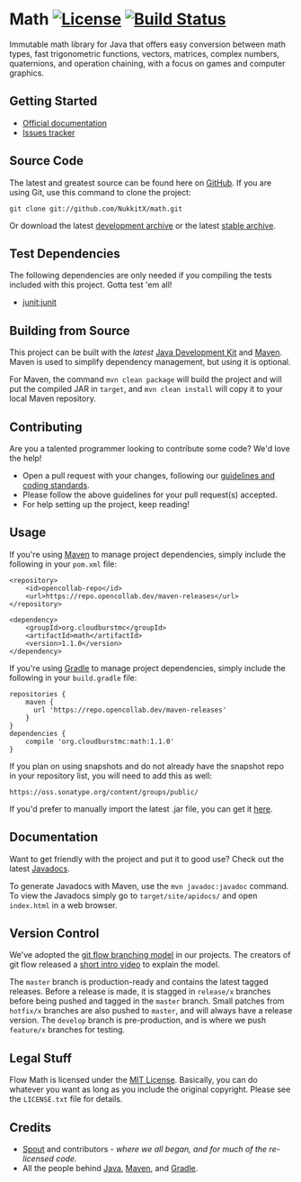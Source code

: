 # Math [![License](http://img.shields.io/badge/license-MIT-lightgrey.svg?style=flat)][License] [![Build Status](https://ci.opencollab.dev/job/NukkitX/job/math/job/master/badge/icon)](https://ci.opencollab.dev/job/NukkitX/job/math/job/master/)

Immutable math library for Java that offers easy conversion between math types, fast trigonometric functions, vectors, matrices, complex numbers, quaternions, and operation chaining, with a focus on games and computer graphics.

## Getting Started
* [Official documentation](#documentation)
* [Issues tracker](https://github.com/CloudburstMC/math/issues)

## Source Code
The latest and greatest source can be found here on [GitHub](https://github.com/CloudburstMC/math). If you are using Git, use this command to clone the project:

    git clone git://github.com/NukkitX/math.git

Or download the latest [development archive](https://github.com/CloudburstMC/math/archive/develop.zip) or the latest [stable archive](https://github.com/CloudburstMC/math/archive/master.zip).

## Test Dependencies
The following dependencies are only needed if you compiling the tests included with this project. Gotta test 'em all!
* [junit:junit](https://oss.sonatype.org/#nexus-search;gav~junit~junit~~~)

## Building from Source
This project can be built with the _latest_ [Java Development Kit](http://oracle.com/technetwork/java/javase/downloads) and [Maven](https://maven.apache.org/). Maven is used to simplify dependency management, but using it is optional.

For Maven, the command `mvn clean package` will build the project and will put the compiled JAR in `target`, and `mvn clean install` will copy it to your local Maven repository.

## Contributing
Are you a talented programmer looking to contribute some code? We'd love the help!

* Open a pull request with your changes, following our [guidelines and coding standards](CONTRIBUTING.md).
* Please follow the above guidelines for your pull request(s) accepted.
* For help setting up the project, keep reading!

## Usage
If you're using [Maven](https://maven.apache.org/download.html) to manage project dependencies, simply include the following in your `pom.xml` file:

    <repository>
        <id>opencollab-repo</id>
        <url>https://repo.opencollab.dev/maven-releases</url>
    </repository>

    <dependency>
        <groupId>org.cloudburstmc</groupId>
        <artifactId>math</artifactId>
        <version>1.1.0</version>
    </dependency>

If you're using [Gradle](https://www.gradle.org/) to manage project dependencies, simply include the following in your `build.gradle` file:

    repositories {
        maven {
          url 'https://repo.opencollab.dev/maven-releases'
        }
    }
    dependencies {
        compile 'org.cloudburstmc:math:1.1.0'
    }

If you plan on using snapshots and do not already have the snapshot repo in your repository list, you will need to add this as well:

    https://oss.sonatype.org/content/groups/public/

If you'd prefer to manually import the latest .jar file, you can get it [here](https://ci.opencollab.dev/job/NukkitX/job/math/job/master).

## Documentation
Want to get friendly with the project and put it to good use? Check out the latest [Javadocs](https://ci.opencollab.dev/job/NukkitX/job/math/job/master/javadoc).

To generate Javadocs with Maven, use the `mvn javadoc:javadoc` command. To view the Javadocs simply go to `target/site/apidocs/` and open `index.html` in a web browser.

## Version Control
We've adopted the [git flow branching model](http://nvie.com/posts/a-successful-git-branching-model/) in our projects. The creators of git flow released a [short intro video](http://vimeo.com/16018419) to explain the model.

The `master` branch is production-ready and contains the latest tagged releases. Before a release is made, it is stagged in `release/x` branches before being pushed and tagged in the `master` branch. Small patches from `hotfix/x` branches are also pushed to `master`, and will always have a release version. The `develop` branch is pre-production, and is where we push `feature/x` branches for testing.

## Legal Stuff
Flow Math is licensed under the [MIT License][License]. Basically, you can do whatever you want as long as you include the original copyright. Please see the `LICENSE.txt` file for details.

## Credits
* [Spout](https://spout.org/) and contributors - *where we all began, and for much of the re-licensed code.*
* All the people behind [Java](http://www.oracle.com/technetwork/java/index.html), [Maven](https://maven.apache.org/), and [Gradle](https://www.gradle.org/).

[License]: https://tldrlegal.com/l/mit

